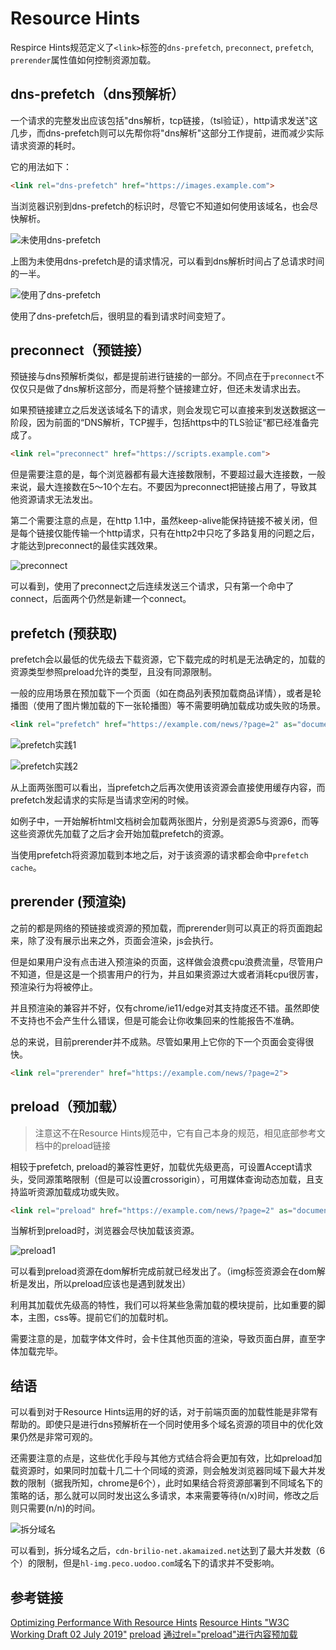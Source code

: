 # Resource Hints

Respirce Hints规范定义了`<link>`标签的`dns-prefetch`, `preconnect`, `prefetch`, `prerender`属性值如何控制资源加载。

## dns-prefetch（dns预解析）

一个请求的完整发出应该包括"dns解析，tcp链接，（tsl验证），http请求发送"这几步，而dns-prefetch则可以先帮你将"dns解析"这部分工作提前，进而减少实际请求资源的耗时。

它的用法如下：

```html
<link rel="dns-prefetch" href="https://images.example.com">
```

当浏览器识别到dns-prefetch的标识时，尽管它不知道如何使用该域名，也会尽快解析。

![未使用dns-prefetch](./imgs/dns-prefetch01.jpg)

上图为未使用dns-prefetch是的请求情况，可以看到dns解析时间占了总请求时间的一半。

![使用了dns-prefetch](./imgs/dns-prefetch02.jpg)

使用了dns-prefetch后，很明显的看到请求时间变短了。

## preconnect（预链接）

预链接与dns预解析类似，都是提前进行链接的一部分。不同点在于`preconnect`不仅仅只是做了dns解析这部分，而是将整个链接建立好，但还未发请求出去。

如果预链接建立之后发送该域名下的请求，则会发现它可以直接来到发送数据这一阶段，因为前面的“DNS解析，TCP握手，包括https中的TLS验证“都已经准备完成了。

```html
<link rel="preconnect" href="https://scripts.example.com">
```

但是需要注意的是，每个浏览器都有最大连接数限制，不要超过最大连接数，一般来说，最大连接数在5～10个左右。不要因为preconnect把链接占用了，导致其他资源请求无法发出。

第二个需要注意的点是，在http 1.1中，虽然keep-alive能保持链接不被关闭，但是每个链接仅能传输一个http请求，只有在http2中只吃了多路复用的问题之后，才能达到preconnect的最佳实践效果。

![preconnect](./imgs/preconnect.jpg)

可以看到，使用了preconnect之后连续发送三个请求，只有第一个命中了connect，后面两个仍然是新建一个connect。

## prefetch (预获取)

prefetch会以最低的优先级去下载资源，它下载完成的时机是无法确定的，加载的资源类型参照preload允许的类型，且没有同源限制。

一般的应用场景在预加载下一个页面（如在商品列表预加载商品详情），或者是轮播图（使用了图片懒加载的下一张轮播图）等不需要明确加载成功或失败的场景。

```html
<link rel="prefetch" href="https://example.com/news/?page=2" as="document">
```

![prefetch实践1](./imgs/prefetch01.jpg)

![prefetch实践2](./imgs/prefetch02.jpg)

从上面两张图可以看出，当prefetch之后再次使用该资源会直接使用缓存内容，而prefetch发起请求的实际是当请求空闲的时候。

如例子中，一开始解析html文档树会加载两张图片，分别是资源5与资源6，而等这些资源优先加载了之后才会开始加载prefetch的资源。

当使用prefetch将资源加载到本地之后，对于该资源的请求都会命中`prefetch cache`。

## prerender (预渲染)

之前的都是网络的预链接或资源的预加载，而prerender则可以真正的将页面跑起来，除了没有展示出来之外，页面会渲染，js会执行。

但是如果用户没有点击进入预渲染的页面，这样做会浪费cpu浪费流量，尽管用户不知道，但是这是一个损害用户的行为，并且如果资源过大或者消耗cpu很厉害，预渲染行为将被停止。

并且预渲染的兼容并不好，仅有chrome/ie11/edge对其支持度还不错。虽然即使不支持也不会产生什么错误，但是可能会让你收集回来的性能报告不准确。

总的来说，目前prerender并不成熟。尽管如果用上它你的下一个页面会变得很快。

```html
<link rel="prerender" href="https://example.com/news/?page=2">
```

## preload（预加载）

> 注意这不在Resource Hints规范中，它有自己本身的规范，相见底部参考文档中的preload链接

相较于prefetch, preload的兼容性更好，加载优先级更高，可设置Accept请求头，受同源策略限制（但是可以设置crossorigin），可用媒体查询动态加载，且支持监听资源加载成功或失败。

```html
<link rel="preload" href="https://example.com/news/?page=2" as="document">
```

当解析到preload时，浏览器会尽快加载该资源。

![preload1](./imgs/preload1.jpg)

可以看到preload资源在dom解析完成前就已经发出了。（img标签资源会在dom解析是发出，所以preload应该也是遇到就发出）

利用其加载优先级高的特性，我们可以将某些急需加载的模块提前，比如重要的脚本，主图，css等。提前它们的加载时机。

需要注意的是，加载字体文件时，会卡住其他页面的渲染，导致页面白屏，直至字体加载完毕。

## 结语

可以看到对于Resource Hints运用的好的话，对于前端页面的加载性能是非常有帮助的。即使只是进行dns预解析在一个同时使用多个域名资源的项目中的优化效果仍然是非常可观的。

还需要注意的点是，这些优化手段与其他方式结合将会更加有效，比如preload加载资源时，如果同时加载十几二十个同域的资源，则会触发浏览器同域下最大并发数的限制（据我所知，chrome是6个），此时如果结合将资源部署到不同域名下的策略的话，那么就可以同时发出这么多请求，本来需要等待(n/x)时间，修改之后则只需要(n/n)的时间。

![拆分域名](./imgs/split-domain.jpg)

可以看到，拆分域名之后，`cdn-brilio-net.akamaized.net`达到了最大并发数（6个）的限制，但是`hl-img.peco.uodoo.com`域名下的请求并不受影响。

## 参考链接

[Optimizing Performance With Resource Hints](https://www.smashingmagazine.com/2019/04/optimization-performance-resource-hints/)
[Resource Hints "W3C Working Draft 02 July 2019"](https://www.w3.org/TR/resource-hints/)
[preload](https://www.w3.org/TR/preload/)
[通过rel="preload"进行内容预加载](https://developer.mozilla.org/zh-CN/docs/Web/HTML/Preloading_content)
